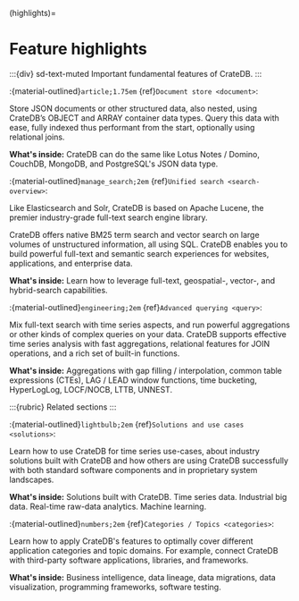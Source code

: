 (highlights)=

# Feature highlights

:::{div} sd-text-muted
Important fundamental features of CrateDB.
:::

:{material-outlined}`article;1.75em` {ref}`Document store <document>`:

  Store JSON documents or other structured data, also nested, using
  CrateDB’s OBJECT and ARRAY container data types. 
  Query this data with ease, fully indexed thus performant from the
  start, optionally using relational joins.

  **What's inside:**
  CrateDB can do the same like Lotus Notes / Domino, CouchDB, MongoDB,
  and PostgreSQL's JSON data type.

:{material-outlined}`manage_search;2em` {ref}`Unified search <search-overview>`:

  Like Elasticsearch and Solr, CrateDB is based on Apache Lucene,
  the premier industry-grade full-text search engine library.

  CrateDB offers native BM25 term search and vector search
  on large volumes of unstructured information, all using SQL.
  CrateDB enables you to build powerful full-text and semantic
  search experiences for websites, applications, and enterprise data.

  **What's inside:**
  Learn how to leverage full-text, geospatial-,
  vector-, and hybrid-search capabilities.

:{material-outlined}`engineering;2em` {ref}`Advanced querying <query>`:

  Mix full-text search with time series aspects, and run powerful
  aggregations or other kinds of complex queries on your data. 
  CrateDB supports effective time series analysis with fast aggregations,
  relational features for JOIN operations, and a rich set of built-in functions.
  
  **What's inside:**
  Aggregations with gap filling / interpolation, common table expressions (CTEs),
  LAG / LEAD window functions, time bucketing, HyperLogLog, LOCF/NOCB, LTTB, UNNEST.


:::{rubric} Related sections
:::

:{material-outlined}`lightbulb;2em` {ref}`Solutions and use cases <solutions>`:

  Learn how to use CrateDB for time series use-cases,
  about industry solutions built with CrateDB and
  how others are using CrateDB successfully with
  both standard software components and in
  proprietary system landscapes.
  
  **What's inside:**
  Solutions built with CrateDB.
  Time series data. Industrial big data.
  Real-time raw-data analytics. Machine learning.

:{material-outlined}`numbers;2em` {ref}`Categories / Topics <categories>`:

  Learn how to apply CrateDB's features to optimally cover
  different application categories and topic domains.
  For example, connect CrateDB with third-party
  software applications, libraries, and frameworks.
  
  **What's inside:**
  Business intelligence, data lineage, data migrations, data visualization,
  programming frameworks, software testing.
